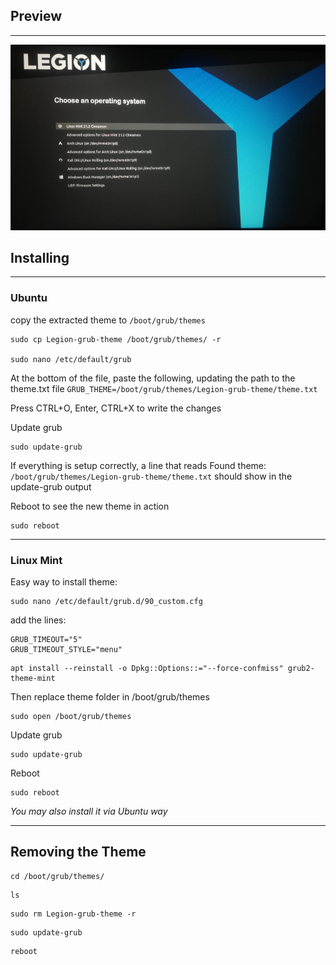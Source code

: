 ## Preview
---
![Legion-grub-theme Preview "Photo"](LegionThemePreviev.png)

## Installing
---
### Ubuntu
copy the extracted theme to `/boot/grub/themes`
```
sudo cp Legion-grub-theme /boot/grub/themes/ -r

sudo nano /etc/default/grub
```

At the bottom of the file, paste the following, updating the path to the theme.txt file
`GRUB_THEME=/boot/grub/themes/Legion-grub-theme/theme.txt`

Press CTRL+O, Enter, CTRL+X to write the changes

Update grub
```
sudo update-grub
```
If everything is setup correctly, a line that reads Found theme: `/boot/grub/themes/Legion-grub-theme/theme.txt` should show in the update-grub output

Reboot to see the new theme in action
```
sudo reboot
```
---
### Linux Mint
Easy way to install theme:
```
sudo nano /etc/default/grub.d/90_custom.cfg
```
add the lines:
```
GRUB_TIMEOUT="5"
GRUB_TIMEOUT_STYLE="menu"
```

```
apt install --reinstall -o Dpkg::Options::="--force-confmiss" grub2-theme-mint
```
Then replace theme folder in /boot/grub/themes
```
sudo open /boot/grub/themes
```
Update grub
```
sudo update-grub
```
Reboot
```
sudo reboot
```

 *You may also install it via Ubuntu way*
 
---
## Removing the Theme

```
cd /boot/grub/themes/
```
```
ls
```
```
sudo rm Legion-grub-theme -r
```
```
sudo update-grub
```
```
reboot
```
